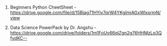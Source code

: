 1. Beginners Python CheetSheet - https://drive.google.com/file/d/15Bjag71HYiv7qrW4YKgImjAGxWlxsrmN/view

2. Data Science PowerPack by Dr. Angshu - https://drive.google.com/drive/folders/1m1FoUv66qlZgn2g76HHMzLq3QfydKC--

